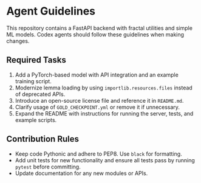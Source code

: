 # Agent Guidelines

This repository contains a FastAPI backend with fractal utilities and simple ML models. Codex agents should follow these guidelines when making changes.

## Required Tasks
1. Add a PyTorch-based model with API integration and an example training script.
2. Modernize lemma loading by using `importlib.resources.files` instead of deprecated APIs.
3. Introduce an open-source license file and reference it in `README.md`.
4. Clarify usage of `GOLD_CHECKPOINT.yml` or remove it if unnecessary.
5. Expand the README with instructions for running the server, tests, and example scripts.

## Contribution Rules
- Keep code Pythonic and adhere to PEP8. Use `black` for formatting.
- Add unit tests for new functionality and ensure all tests pass by running `pytest` before committing.
- Update documentation for any new modules or APIs.
